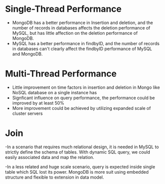 
# Single-Thread Performance
- MongoDB has a better performance in Insertion and deletion, and the number of records in databases affects the deletion performance of MySQL, but has little affection on the deletion performance of MongoDB. 
- MySQL has a better performance in findbyID, and the number of records in databases can't clearly affect the findbyID performance of MySQL and MongoDB.

# Multi-Thread Performance
- Little improvement on time factors in insertion and deletion in Mongo like NoSQL database on a single instance has
- Signficant influence on query performance, the performance could be improved by at least 50%
- More improvement could be achieved by utilizing expanded scale of cluster servers

# Join
-In a scenario that requires much relational design, it is needed in MySQL to strictly define the schema of tables. With dynamic SQL query, we could easily associated data and map the relation. 

-In a less related and huge scale scenario, query is expected inside single table which SQL lost its power. MongoDB is more suit using embedded structure and flexible to extension in data model. 
